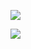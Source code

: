 <!--
**fdiskzlez/fdiskzlez** is a ✨ _special_ ✨ repository because its `README.md` (this file) appears on your GitHub profile.

Here are some ideas to get you started:

- 🔭 I’m currently working on ...
- 🌱 I’m currently learning ...
- 👯 I’m looking to collaborate on ...
- 🤔 I’m looking for help with ...
- 💬 Ask me about ...
- 📫 How to reach me: ...
- 😄 Pronouns: ...
- ⚡ Fun fact: ...
-->



<p align="left">
  <a href="https://skillicons.dev">
    <img src="https://skillicons.dev/icons?i=linux,arch,vscode,bash,python,mint,debian,css,ubuntu" />
  </a>
</p>
<p align="left">
  <a href="![GitHub Stats](https://github-readme-stats.vercel.app/api?username=fdiskzlez&theme=tokyonight) ">
    <img src="https://skillicons.dev/icons?i=linux,arch,vscode,bash,python,mint,debian,css,ubuntu" />
  </a>
</p>
